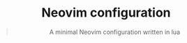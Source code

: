 <div align="center">
  <h1>Neovim configuration</h1>
  <blockquote align="center">
    A minimal Neovim configuration written in lua
  
  <br />
</div>
